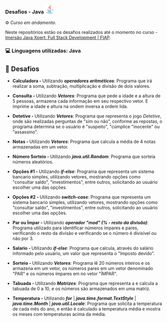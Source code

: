 ### Desafios - Java <img width="30" src="https://raw.githubusercontent.com/devicons/devicon/master/icons/java/java-original.svg">

⚙ *Curso em andamento*.

Neste repositórios estão os desafios realizados até o momento no curso - [Imersão Java Xpert: Full Stack Development | FIAP](https://www.fiap.com.br/shift-ant/curso/tecnologia/java-xpert-full-stack-development).

### 💻 Linguagens utilizadas: Java

## 🚩 Desafios
- <b>Calculadora - </b> Utilizando <b><i>operadores aritméticos</i></b>: Programa que irá realizar a soma, subtração, multiplicação e divisão de dois valores.

- <b>Consulta - </b> Utilizando <b><i>Vetores</i></b>: Programa que pede a idade e a altura de 5 pessoas, armazena cada informação em seu respectivo vetor. E imprime a idade e altura na ondem inversa a ordem lida.

- <b>Detetive - </b> Utilizando <b><i>Vetores</i></b>: Programa que representa o jogo <i>Detetive</i>, onde são realizadas perguntas de "sim ou não", conforme as repostas, o programa determina se o usuário é "suspeito", "cúmplice "inocente" ou "assassino".

- <b>Notas - </b> Utilizando <b><i>Vetores</i></b>: Programa que calcula a média de 4 notas armazenadas em um vetor.

- <b>Número Sorteio - </b> Utilizando <b><i>java.util.Random</i></b>: Programa que sorteia números aleatórios.

- <b>Opções #1 - </b> Utilizando <b><i>if-else</i></b>: Programa que representa um sistema bancario simples, utilizando vetores, mostrando opções como "consultar saldo", "investimentos", entre outros, solicitando ao usuário escolher uma das opções. 

- <b>Opções #2 - </b> Utilizando <b><i>switch-case</i></b>: Programa que representa um sistema bancario simples, utilizando vetores, mostrando opções como "consultar saldo", "investimentos", entre outros, solicitando ao usuário escolher uma das opções. 

- <b>Par ou Ímpar - </b> Utilizando <b><i>operador "mod" (% - resto da divisão)</i></b>: Programa utilizado para identificar números ímpares e pares, verificando o resto da divisão e verificando se o número é divisível ou não por 3.

- <b>Salario - </b> Utilizando <b><i>if-else</i></b>: Programa que calcula, através do salário informado pelo usuário, um valor que representa o "Imposto devido".

- <b>Sorteio - </b> Utilizando <b><i>Vetores</i></b>: Programa lê 20 números inteiros e os armazena em um vetor, os números pares em um vetor denominado "PAR" e os números ímpares em no vetor "ÍMPAR".

- <b>Tabuada - </b> Utilizando <b><i>Matrizes</i></b>: Programa que representa a e calcula a tabuada de 0 a 10, e os números são armazenados em uma matriz.

- <b>Temperatura - </b> Utilizando <b><i>for</i></b> | <b><i>java.time.format.TextStyle</i></b> |  <b><i>java.time.Month</i></b> | <b><i>java.util.Locale</i></b>: Programa que solicita a temperatura de cada mês do ano, e então é calculado a temperatura média e mostra os meses com temperaturas acima da média.
